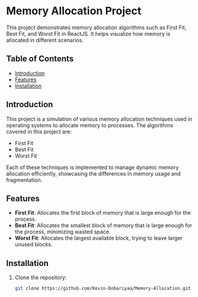 # Memory Allocation Project

This project demonstrates memory allocation algorithms such as First Fit, Best Fit, and Worst Fit in ReactJS. It helps visualize how memory is allocated in different scenarios.

## Table of Contents
- [Introduction](#introduction)
- [Features](#features)
- [Installation](#installation)


## Introduction

This project is a simulation of various memory allocation techniques used in operating systems to allocate memory to processes. The algorithms covered in this project are:
- First Fit
- Best Fit
- Worst Fit

Each of these techniques is implemented to manage dynamic memory allocation efficiently, showcasing the differences in memory usage and fragmentation.

## Features

- **First Fit**: Allocates the first block of memory that is large enough for the process.
- **Best Fit**: Allocates the smallest block of memory that is large enough for the process, minimizing wasted space.
- **Worst Fit**: Allocates the largest available block, trying to leave larger unused blocks.

## Installation

1. Clone the repository:
   ```bash
   git clone https://github.com/Kevin-Dobariyaa/Memory-Allocation.git
